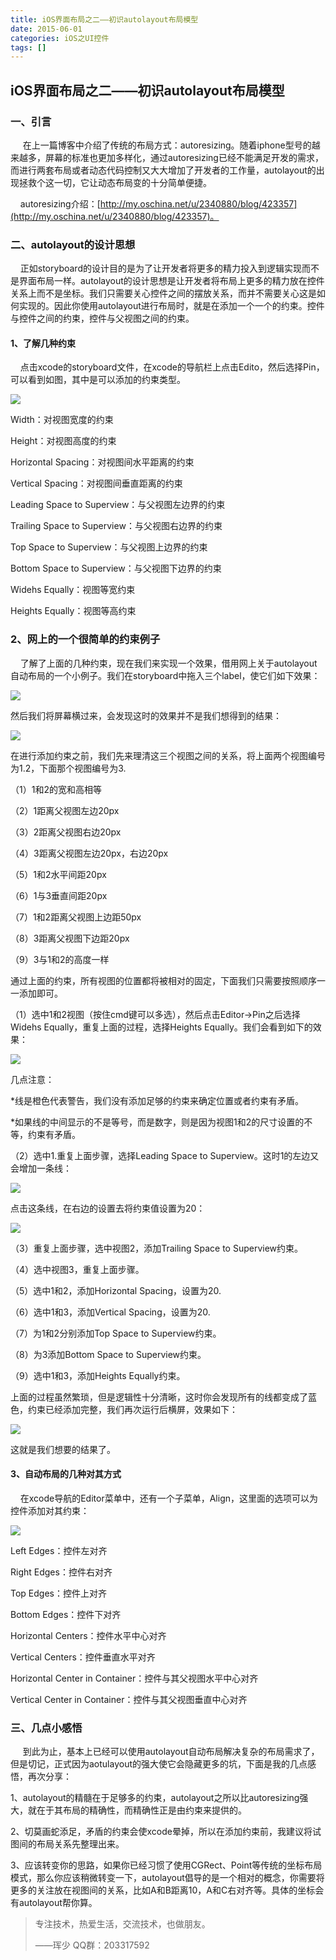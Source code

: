 ```yaml
---
title: iOS界面布局之二——初识autolayout布局模型
date: 2015-06-01
categories: iOS之UI控件
tags: []
---
```

## iOS界面布局之二——初识autolayout布局模型

### 一、引言

     在上一篇博客中介绍了传统的布局方式：autoresizing。随着iphone型号的越来越多，屏幕的标准也更加多样化，通过autoresizing已经不能满足开发的需求，而进行两套布局或者动态代码控制又大大增加了开发者的工作量，autolayout的出现拯救个这一切，它让动态布局变的十分简单便捷。

    autoresizing介绍：[http://my.oschina.net/u/2340880/blog/423357](http://my.oschina.net/u/2340880/blog/423357)。

### 二、autolayout的设计思想

    正如storyboard的设计目的是为了让开发者将更多的精力投入到逻辑实现而不是界面布局一样。autolayout的设计思想是让开发者将布局上更多的精力放在控件关系上而不是坐标。我们只需要关心控件之间的摆放关系，而并不需要关心这是如何实现的。因此你使用autolayout进行布局时，就是在添加一个一个的约束。控件与控件之间的约束，控件与父视图之间的约束。

#### 1、了解几种约束

    点击xcode的storyboard文件，在xcode的导航栏上点击Edito，然后选择Pin，可以看到如图，其中是可以添加的约束类型。

![](http://static.oschina.net/uploads/space/2015/0601/154914_EdDr_2340880.png)

Width：对视图宽度的约束

Height：对视图高度的约束

Horizontal Spacing：对视图间水平距离的约束

Vertical Spacing：对视图间垂直距离的约束

Leading Space to Superview：与父视图左边界的约束

Trailing Space to Superview：与父视图右边界的约束

Top Space to Superview：与父视图上边界的约束

Bottom Space to Superview：与父视图下边界的约束

Widehs Equally：视图等宽约束

Heights Equally：视图等高约束

### 2、网上的一个很简单的约束例子

    了解了上面的几种约束，现在我们来实现一个效果，借用网上关于autolayout自动布局的一个小例子。我们在storyboard中拖入三个label，使它们如下效果：

![](http://static.oschina.net/uploads/space/2015/0601/155935_qJrn_2340880.png)

然后我们将屏幕横过来，会发现这时的效果并不是我们想得到的结果：

![](http://static.oschina.net/uploads/space/2015/0601/160033_8vCZ_2340880.png)

在进行添加约束之前，我们先来理清这三个视图之间的关系，将上面两个视图编号为1.2，下面那个视图编号为3.

（1）1和2的宽和高相等

（2）1距离父视图左边20px

（3）2距离父视图右边20px

（4）3距离父视图左边20px，右边20px

（5）1和2水平间距20px

（6）1与3垂直间距20px

（7）1和2距离父视图上边距50px

（8）3距离父视图下边距20px

（9）3与1和2的高度一样

通过上面的约束，所有视图的位置都将被相对的固定，下面我们只需要按照顺序一一添加即可。

（1）选中1和2视图（按住cmd键可以多选），然后点击Editor->Pin之后选择Widehs Equally，重复上面的过程，选择Heights Equally。我们会看到如下的效果：

![](http://static.oschina.net/uploads/space/2015/0601/161110_qokG_2340880.png)

几点注意：

*线是橙色代表警告，我们没有添加足够的约束来确定位置或者约束有矛盾。

*如果线的中间显示的不是等号，而是数字，则是因为视图1和2的尺寸设置的不等，约束有矛盾。

（2）选中1.重复上面步骤，选择Leading Space to Superview。这时1的左边又会增加一条线：

![](http://static.oschina.net/uploads/space/2015/0601/161620_KkFt_2340880.png)

点击这条线，在右边的设置去将约束值设置为20：

![](http://static.oschina.net/uploads/space/2015/0601/161707_WNXc_2340880.png)

（3）重复上面步骤，选中视图2，添加Trailing Space to Superview约束。

（4）选中视图3，重复上面步骤。

（5）选中1和2，添加Horizontal Spacing，设置为20.

（6）选中1和3，添加Vertical Spacing，设置为20.

（7）为1和2分别添加Top Space to Superview约束。

（8）为3添加Bottom Space to Superview约束。

（9）选中1和3，添加Heights Equally约束。

上面的过程虽然繁琐，但是逻辑性十分清晰，这时你会发现所有的线都变成了蓝色，约束已经添加完整，我们再次运行后横屏，效果如下：

![](http://static.oschina.net/uploads/space/2015/0601/164305_x3yK_2340880.png)

这就是我们想要的结果了。

#### 3、自动布局的几种对其方式

    在xcode导航的Editor菜单中，还有一个子菜单，Align，这里面的选项可以为控件添加对其约束：

![](http://static.oschina.net/uploads/space/2015/0601/165558_w0S0_2340880.png)

Left Edges：控件左对齐

Right Edges：控件右对齐

Top Edges：控件上对齐

Bottom Edges：控件下对齐

Horizontal Centers：控件水平中心对齐

Vertical Centers：控件垂直水平对齐

Horizontal Center in Container：控件与其父视图水平中心对齐

Vertical Center in Container：控件与其父视图垂直中心对齐

### 三、几点小感悟

     到此为止，基本上已经可以使用autolayout自动布局解决复杂的布局需求了，但是切记，正式因为aotulayout的强大使它会隐藏更多的坑，下面是我的几点感悟，再次分享：

1、autolayout的精髓在于足够多的约束，autolayout之所以比autoresizing强大，就在于其布局的精确性，而精确性正是由约束来提供的。

2、切莫画蛇添足，矛盾的约束会使xcode晕掉，所以在添加约束前，我建议将试图间的布局关系先整理出来。

3、应该转变你的思路，如果你已经习惯了使用CGRect、Point等传统的坐标布局模式，那么你应该稍微转变一下，autolayout倡导的是一个相对的概念，你需要将更多的关注放在视图间的关系，比如A和B距离10，A和C右对齐等。具体的坐标会有autolayout帮你算。

> 专注技术，热爱生活，交流技术，也做朋友。
> 
> ——珲少 QQ群：203317592
